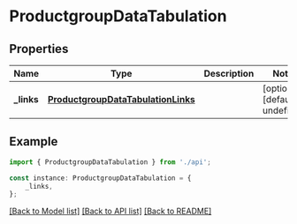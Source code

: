 # ProductgroupDataTabulation


## Properties

Name | Type | Description | Notes
------------ | ------------- | ------------- | -------------
**_links** | [**ProductgroupDataTabulationLinks**](ProductgroupDataTabulationLinks.md) |  | [optional] [default to undefined]

## Example

```typescript
import { ProductgroupDataTabulation } from './api';

const instance: ProductgroupDataTabulation = {
    _links,
};
```

[[Back to Model list]](../README.md#documentation-for-models) [[Back to API list]](../README.md#documentation-for-api-endpoints) [[Back to README]](../README.md)
